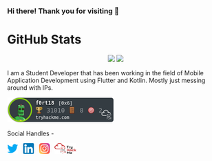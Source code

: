 ### Hi there! Thank you for visiting 👋

# GitHub Stats

<p align="center">
  <img width="49%" src="https://github-readme-stats.vercel.app/api?username=FortMinor18&show_icons=true&theme=radical&hide_border=true" />
  <img width="49%" src="https://github-readme-streak-stats.herokuapp.com/?user=FortMinor18&theme=radical&hide_border=true" />
</p>

<p>I am a Student Developer that has been working in the field of Mobile Application Development using Flutter and Kotlin. Mostly just messing around with IPs.</p>

<p><Currently ranked in the Top 6% worldwide on TryHackMe></p>
 <p><img src="/res/f0rt18.png"></p>

Social Handles -
<p>
  <a href="https://twitter.com/f0rt18"><img width="25" height="25" src="/res/twitter.png"></a>
  &nbsp;
  <a href="https://www.linkedin.com/in/anshulkhilrani/"><img width="25" height="25" src="/res/linkedin.png"></a>
  &nbsp;
  <a href="https://www.instagram.com/anshulkhilrani/"><img width="25" height="25" src="/res/instagram.png"></a>
  &nbsp;
  <a href="https://tryhackme.com/p/f0rt18"><img width="50" height="25" src="/res/THMlogo.png"></a>
  &nbsp;
</p>


<!--
**FortMinor18/FortMinor18** is a ✨ _special_ ✨ repository because its `README.md` (this file) appears on your GitHub profile.

Here are some ideas to get you started:

- 🔭 I’m currently working on ...
- 🌱 I’m currently learning ...
- 👯 I’m looking to collaborate on ...
- 🤔 I’m looking for help with ...
- 💬 Ask me about ...
- 📫 How to reach me: ...
- 😄 Pronouns: ...
- ⚡ Fun fact: ...
-->
